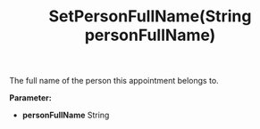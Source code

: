 ﻿---
uid: crmscript_ref_NSAppointmentSyncData_SetPersonFullName
title: SetPersonFullName(String personFullName)
intellisense: NSAppointmentSyncData.SetPersonFullName
keywords: NSAppointmentSyncData, GetPersonFullName
so.topic: reference
---

The full name of the person this appointment belongs to.

**Parameter:** 
 - **personFullName** String

